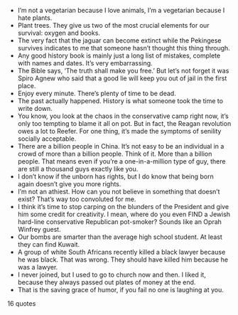  - I’m not a vegetarian because I love animals, I’m a vegetarian because I hate plants.
 - Plant trees. They give us two of the most crucial elements for our survival: oxygen and books.
 - The very fact that the jaguar can become extinct while the Pekingese survives indicates to me that someone hasn’t thought this thing through.
 - Any good history book is mainly just a long list of mistakes, complete with names and dates. It’s very embarrassing.
 - The Bible says, ‘The truth shall make you free.’ But let’s not forget it was Spiro Agnew who said that a good lie will keep you out of jail in the first place.
 - Enjoy every minute. There’s plenty of time to be dead.
 - The past actually happened. History is what someone took the time to write down.
 - You know, you look at the chaos in the conservative camp right now, it’s only too tempting to blame it all on pot. But in fact, the Reagan revolution owes a lot to Reefer. For one thing, it’s made the symptoms of senility socially acceptable.
 - There are a billion people in China. It’s not easy to be an individual in a crowd of more than a billion people. Think of it. More than a billion people. That means even if you’re a one-in-a-million type of guy, there are still a thousand guys exactly like you.
 - I don’t know if the unborn has rights, but I do know that being born again doesn’t give you more rights.
 - I’m not an athiest. How can you not believe in something that doesn’t exist? That’s way too convoluted for me.
 - I think it’s time to stop carping on the blunders of the President and give him some credit for creativity. I mean, where do you even FIND a Jewish hard-line conservative Republican pot-smoker? Sounds like an Oprah Winfrey guest.
 - Our bombs are smarter than the average high school student. At least they can find Kuwait.
 - A group of white South Africans recently killed a black lawyer because he was black. That was wrong. They should have killed him because he was a lawyer.
 - I never joined, but I used to go to church now and then. I liked it, because they always passed out plates of money at the end.
 - That is the saving grace of humor, if you fail no one is laughing at you.

16 quotes